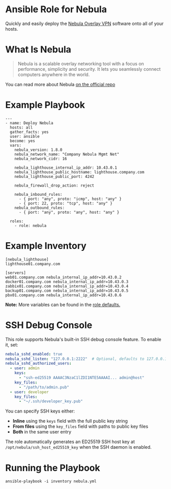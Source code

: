 # Ansible Role for Nebula

Quickly and easily deploy the [Nebula Overlay VPN](https://github.com/slackhq/nebula) software onto all of your hosts.

# What Is Nebula

> Nebula is a scalable overlay networking tool with a focus on performance, simplicity and security. It lets you seamlessly connect computers anywhere in the world.

You can read more about Nebula [on the official repo](https://github.com/slackhq/nebula)

# Example Playbook
```
---
- name: Deploy Nebula
  hosts: all
  gather_facts: yes
  user: ansible
  become: yes
  vars:
    nebula_version: 1.8.0
    nebula_network_name: "Company Nebula Mgmt Net"
    nebula_network_cidr: 16

    nebula_lighthouse_internal_ip_addr: 10.43.0.1
    nebula_lighthouse_public_hostname: lighthouse.company.com
    nebula_lighthouse_public_port: 4242

    nebula_firewall_drop_action: reject

    nebula_inbound_rules:
      - { port: "any", proto: "icmp", host: "any" }
      - { port: 22, proto: "tcp", host: "any" }
    nebula_outbound_rules:
      - { port: "any", proto: "any", host: "any" }

  roles:
    - role: nebula
```

# Example Inventory
```
[nebula_lighthouse]
lighthouse01.company.com

[servers]
web01.company.com nebula_internal_ip_addr=10.43.0.2
docker01.company.com nebula_internal_ip_addr=10.43.0.3
zabbix01.company.com nebula_internal_ip_addr=10.43.0.4
backup01.company.com nebula_internal_ip_addr=10.43.0.5
pbx01.company.com nebula_internal_ip_addr=10.43.0.6
```

**Note:** More variables can be found in the [role defaults.](defaults/main.yml)

# SSH Debug Console

This role supports Nebula's built-in SSH debug console feature. To enable it, set:

```yaml
nebula_sshd_enabled: true
nebula_sshd_listen: "127.0.0.1:2222"  # Optional, defaults to 127.0.0.1:2222
nebula_sshd_authorized_users:
  - user: admin
    keys:
      - "ssh-ed25519 AAAAC3NzaC1lZDI1NTE5AAAAI... admin@host"
    key_files:
      - "/path/to/admin.pub"
  - user: developer
    key_files:
      - "~/.ssh/developer_key.pub"
```

You can specify SSH keys either:
- **Inline** using the `keys` field with the full public key string
- **From files** using the `key_files` field with paths to public key files
- **Both** in the same user entry

The role automatically generates an ED25519 SSH host key at `/opt/nebula/ssh_host_ed25519_key` when the SSH daemon is enabled.

# Running the Playbook
```
ansible-playbook -i inventory nebula.yml
```
